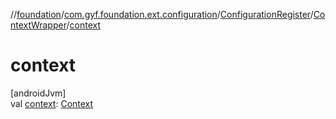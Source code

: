 //[foundation](../../../../index.md)/[com.gyf.foundation.ext.configuration](../../index.md)/[ConfigurationRegister](../index.md)/[ContextWrapper](index.md)/[context](context.md)

# context

[androidJvm]\
val [context](context.md): [Context](https://developer.android.com/reference/kotlin/android/content/Context.html)